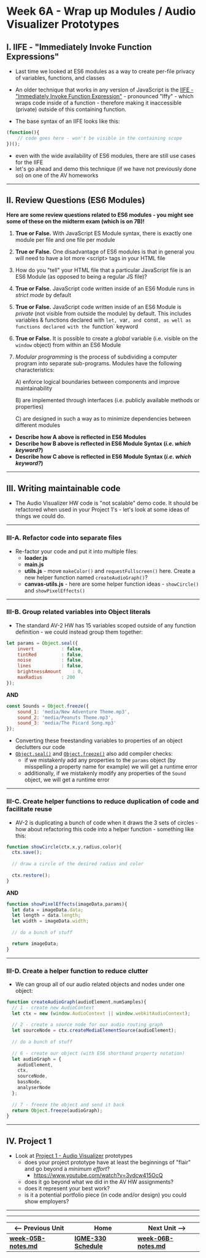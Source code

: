 # Week 6A - Wrap up Modules / Audio Visualizer Prototypes

## I. IIFE - "Immediately Invoke Function Expressions"

- Last time we looked at ES6 modules as a way to create per-file privacy of variables, functions, and classes
- An older technique that works in any version of JavaScript is the [IIFE - "Immediately Invoke Function Expression"](https://developer.mozilla.org/en-US/docs/Glossary/IIFE) - pronounced "Iffy" - which wraps code inside of a function - therefore making it inaccessible (private) outside of this containing function.

- The base syntax of an IIFE looks like this:

```js
(function(){
    // code goes here - won't be visible in the containing scope
})();
```

- even with the wide availability of ES6 modules, there are still use cases for the IIFE
- let's go ahead and demo this technique (if we have not previously done so) on one of the AV homeworks

<hr>

## II. Review Questions (ES6 Modules) <a id="review-questions"></a>

**Here are some review questions related to ES6 modules - you might see some of these on the midterm exam (which is on 7B)!**

1) **True or False.** With JavaScript ES Module syntax, there is exactly one module per file and one file per module

2) **True or False.** One disadvantage of ES6 modules is that in general you will need to have a lot more &lt;script> tags in your HTML file

3) How do you "tell" your HTML file that a particular JavaScript file is an ES6 Module (as opposed to being a regular JS file)? 

4) **True or False.** JavaScript code written inside of an ES6 Module runs in *strict mode* by default

5) **True or False.** JavaScript code written inside of an ES6 Module is *private* (not visible from outside the module) by default. This includes variables & functions declared with `let, `var`, and `const`, as well as functions declared with the `function` keyword

6) **True or False.** It is possible to create a *global* variable (i.e. visible on the `window` object) from within an ES6 Module

7) *Modular programming* is the process of subdividing a computer program into separate sub-programs. Modules have the following characteristics:

    A) enforce logical boundaries between components and improve maintainability
  
    B) are implemented through interfaces (i.e. publicly available methods or properties)
  
    C) are designed in such a way as to minimize dependencies between different modules

- **Describe how A above is reflected in ES6 Modules**
- **Describe how B above is reflected in ES6 Module Syntax (*i.e. which keyword?*)**
- **Describe how C above is reflected in ES6 Module Syntax (*i.e. which keyword?*)**

<hr>

## III. Writing maintainable code

- The Audio Visualizer HW code is "not scalable" demo code. It should be refactored when used in your Project 1's - let's look at some ideas of things we could do.

<hr>

### III-A. Refactor code into separate files

- Re-factor your code and put it into multiple files:
  - **loader.js**
  - **main.js**
  - **utils.js** - move `makeColor()` and `requestFullscreen()` here. Create a new helper function named `createAudioGraph()`?
  - **canvas-utils.js** - here are some helper function ideas - `showCircle()` and `showPixelEffects()`

<hr>

### III-B. Group related variables into Object literals

- The standard AV-2 HW has 15 variables scoped outside of any function definition - we could instead group them together:

```js
let params = Object.seal({
	invert 			: false,
	tintRed 		: false, 
	noise 			: false, 
	lines 			: false,
	brightnessAmount 	: 0,
	maxRadius		: 200
});
```

**AND**

```js
const Sounds = Object.freeze({
	sound_1: 'media/New Adventure Theme.mp3',
	sound_2: 'media/Peanuts Theme.mp3',
	sound_3: 'media/The Picard Song.mp3'
});
```

- Converting these freestanding variables to properties of an object declutters our code
- [`Object.seal()`](https://developer.mozilla.org/en-US/docs/Web/JavaScript/Reference/Global_Objects/Object/seal) and [`Object.freeze()`](https://developer.mozilla.org/en-US/docs/Web/JavaScript/Reference/Global_Objects/Object/freeze) also add compiler checks:
  - if we mistakenly add any properties to the `params` object (by misspelling a property name for example) we will get a runtime error
  - additionally, if we mistakenly modify any properties of the `Sound` object, we will get a runtime error

<hr>

### III-C. Create helper functions to reduce duplication of code and facilitate reuse

- AV-2 is duplicating a bunch of code when it draws the 3 sets of circles - how about refactoring this code into a helper function - something like this:

```js
function showCircle(ctx,x,y,radius,color){
  ctx.save();
  
  // draw a circle of the desired radius and color
  
  ctx.restore();
}
```

**AND**

```js
function showPixelEffects(imageData,params){
  let data = imageData.data;
  let length = data.length;
  let width = imageData.width;
	
  // do a bunch of stuff

  return imageData;
}
```


<hr>
  
### III-D. Create a helper function to reduce clutter

- We can group all of our audio related objects and nodes under one object:

```js
function createAudioGraph(audioElement,numSamples){
  // 1 - create new AudioContext
  let ctx = new (window.AudioContext || window.webkitAudioContext);
	
  // 2 - create a source node for our audio routing graph
  let sourceNode = ctx.createMediaElementSource(audioElement); 
	
  // do a bunch of stuff
	
  // 6 - create our object (with ES6 shorthand property notation)
  let audioGraph = {
    audioElement,
    ctx,
    sourceNode,
    bassNode,
    analyserNode
  };
	
  // 7 - freeze the object and send it back
  return Object.freeze(audioGraph);
}
```

<hr>

## IV. Project 1
- Look at [Project 1 - Audio Visualizer](../projects/project-1.md) prototypes
  - does your project prototype have at least the beginnings of "flair" and go beyond a *minimum effort*? 
    - https://www.youtube.com/watch?v=3vdcw415OcQ
  - does it go beyond what we did in the AV HW assignments?
  - does it represent your best work? 
  - is it a potential portfolio piece (in code and/or design) you could show employers?
  

<hr><hr>

| <-- Previous Unit | Home | Next Unit -->
| --- | --- | --- 
| [**week-05B-notes.md**](week-05B-notes.md)     |  [**IGME-330 Schedule**](../schedule.md) | [**week-06B-notes.md**](week-06B-notes.md)
